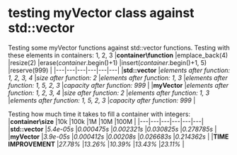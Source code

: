 # testing myVector class against std::vector


Testing some myVector functions against std::vector functions. Testing with these elements in containers: 1, 2, 3
|**container\function**   |emplace_back(4)   |resize(2)   |erase(_container_.begin()+1)   |insert(_container_.begin()+1, 5)   |reserve(999)   |
|---|---|---|---|---|---|
|**std::vector**   |_elements after function: 1, 2, 3, 4_   |_size after function: 2_   |_elements after function: 1, 3_   |_elements after function: 1, 5, 2, 3_   |_capacity after function: 999_   |
|**myVector**   |_elements after function: 1, 2, 3, 4_   |_size after function: 2_   |_elements after function: 1, 3_   |_elements after function: 1, 5, 2, 3_  |_capacity after function: 999_   |







Testing how much time it takes to fill a container with integers:
|**container\size**   |10k   |100k   |1M   |10M   |100M   |
|---|---|---|---|---|---|
|**std::vector**   |_5.4e-05s_   |_0.000475s_   |_0.002321s_   |_0.030825s_   |_0.278785s_   |
|**myVector**   |_3.9e-05s_   |_0.000412s_   |_0.00208s_   |_0.026683s_  |_0.214362s_   |
|**TIME IMPROVEMENT**   |_27.78%_   |_13.26%_   |_10.39%_   |_13.43%_  |_23.11%_   |